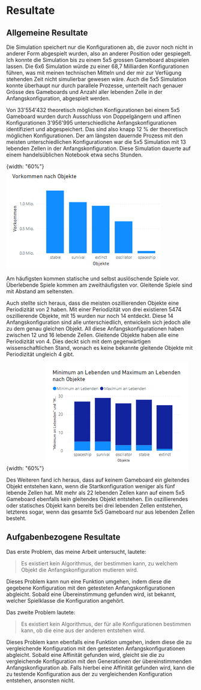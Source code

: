 # Resultate

## Allgemeine Resultate

Die Simulation speichert nur die Konfigurationen ab, die zuvor noch nicht in anderer Form abgespielt wurden, also an anderer Position oder gespiegelt. Ich konnte die Simulation bis zu einem 5x5 grossen Gameboard abspielen lassen. Die 6x6 Simulation würde zu einer 68,7 Milliarden Konfigurationen führen, was mit meinen technischen Mitteln und der mir zur Verfügung stehenden Zeit nicht simulierbar gewesen wäre. Auch die 5x5 Simulation konnte überhaupt nur durch parallele Prozesse, unterteilt nach genauer Grösse des Gameboards und Anzahl aller lebenden Zelle in der Anfangskonfiguration, abgespielt werden. 

Von 33'554'432 theoretisch möglichen Konfigurationen bei einem 5x5 Gameboard wurden durch Ausschluss von Doppelgängern und affinen Konfigurationen 3'956'995 unterschiedliche Anfangskonfigurationen identifiziert und abgespeichert. Das sind also knapp 12 % der theoretisch möglichen Konfigurationen. Der am längsten dauernde Prozess mit den meisten unterschiedlichen Konfigurationen war die 5x5 Simulation mit 13 lebenden Zellen in der Anfangskonfiguration. Diese Simulation dauerte auf einem handelsüblichen Notebook etwa sechs Stunden. 

{width: "60%"}
![Abb. 16: Säulendiagramm zu Objekten](occurence_of_objects.png)   

Am häufigsten kommen statische und selbst auslöschende Spiele vor. Überlebende Spiele kommen am zweithäufigsten vor. Gleitende Spiele sind mit Abstand am seltensten. 

Auch stellte sich heraus, dass die meisten oszillierenden Objekte eine Periodizität von 2 haben. Mit einer Periodizität von drei existieren 5474 oszillierende Objekte, mit 15 wurden nur noch 14 entdeckt. Diese 14 Anfangskonfiguration sind alle unterschiedlich, entwickeln sich jedoch alle zu dem genau gleichen Objekt. All diese Anfangskonfigurationen haben zwischen 12 und 16 lebende Zellen. 
Gleitende Objekte haben alle eine Periodizität von 4. Dies deckt sich mit dem gegenwärtigen wissenschaftlichen Stand, wonach es keine bekannte gleitende Objekte mit Periodizität ungleich 4 gibt.

{width: "60%"}
![Abb. 17: Säulendiagramm zu Objekten nach Lebenden](objects_compared_alive.png)  

Des Weiteren fand ich heraus, dass auf keinem Gameboard ein gleitendes Objekt entstehen kann, wenn die Startkonfiguration weniger als fünf lebende Zellen hat. Mit mehr als 22 lebenden Zellen kann auf einem 5x5 Gameboard ebenfalls kein gleitendes Objekt entstehen. Ein oszillierendes oder statisches Objekt kann bereits bei drei lebenden Zellen entstehen, letzteres sogar, wenn das gesamte 5x5 Gameboard nur aus lebenden Zellen besteht.     

## Aufgabenbezogene Resultate

Das erste Problem, das meine Arbeit untersucht, lautete:

> Es existiert kein Algorithmus, der bestimmen kann, zu welchem Objekt die Anfangskonfiguration mutieren wird.

Dieses Problem kann nun eine Funktion umgehen, indem diese die gegebene Konfiguration mit den getesteten Anfangskonfigurationen abgleicht. Sobald eine Übereinstimmung gefunden wird, ist bekannt, welcher Spielklasse die Konfiguration angehört.

Das zweite Problem lautete:

> Es existiert kein Algorithmus, der für alle Konfigurationen bestimmen kann, ob die eine aus der anderen entstehen wird.

Dieses Problem kann ebenfalls eine Funktion umgehen, indem diese die zu vergleichende Konfiguration mit den getesteten Anfangskonfigurationen abgleicht. Sobald eine Affinität gefunden wird, gleicht sie die zu vergleichende Konfiguration mit den Generationen der übereinstimmenden Anfangskonfiguration ab. Falls hierbei eine Affinität gefunden wird, kann die zu testende Konfiguration aus der zu vergleichenden Konfiguration entstehen, ansonsten nicht.   


